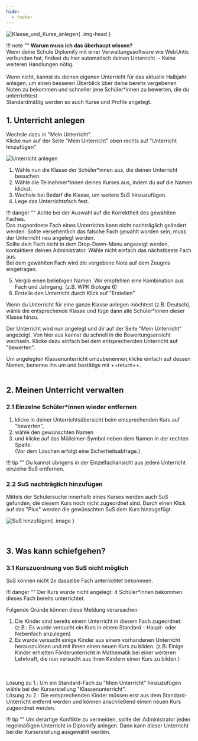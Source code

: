 ```yaml
---
hide:
  - footer
---
```


![Klasse_und_Kurse_anlegen](/img/02_Schritt_für_Schritt/Kurse_und_Klassen_anlegen.png){ .img-head }

!!! note ""
    **Warum muss ich das überhaupt wissen?**<br>
    Wenn deine Schule Diplomify mit einer Verwaltungssoftware wie WebUntis verbunden hat, findest du hier automatisch deinen Unterricht. - Keine weiteren Handlungen nötig.<br> <br>
    Wenn nicht, kannst du deinen eigenen Unterricht für das aktuelle Halbjahr anlegen, um einen besseren Überblick über deine bereits vergebenen Noten zu bekommen und schneller jene Schüler*innen zu bewerten, die du unterrichtest.
    <br>
    Standardmäßig werden so auch Kurse und Profile angelegt.
<br>

## 1. Unterricht anlegen

Wechsle dazu in "Mein Unterricht" <br>
Klicke nun auf der Seite "Mein Unterricht" oben rechts auf "Unterricht hinzufügen"<br>

![Unterricht anlegen](/img/02_Schritt_für_Schritt/Kursunterricht_erstellen.png)


1. Wähle nun die Klasse der Schüler*innen aus, die deinen Unterricht besuchen.
2. Wähle die Teilnehmer*innen deines Kurses aus, indem du auf die Namen klickst.
3. Wechsle bei Bedarf die Klasse, um weitere SuS hinzuzufügen.
4. Lege das Unterrichtsfach fest.

!!! danger ""
    Achte bei der Auswahl auf die Korrektheit des gewählten Faches. <br>
    Das zugeordnete Fach eines Unterrichts kann nicht nachträglich geändert werden. Sollte versehentlich das falsche Fach gewählt worden sein, muss der Unterricht neu angelegt werden. <br>
    Sollte dein Fach nicht in dem Drop-Down-Menu angezeigt werden, kontaktiere deinen Administrator. Wähle nicht einfach das nächstbeste Fach aus.<br>
    Bei dem gewählten Fach wird die vergebene Note auf dem Zeugnis eingetragen.

5. Vergib einen beliebigen Namen. Wir empfehlen eine Kombination aus Fach und Jahrgang. (z.B. WPK Biologie 6)
6. Erstelle den Unterricht durch Klick auf "Erstellen"

Wenn du Unterricht für eine ganze Klasse anlegen möchtest (z.B. Deutsch), wähle die entsprechende Klasse und füge dann alle Schüler*innen dieser Klasse hinzu.

Der Unterricht wird nun angelegt und dir auf der Seite "Mein Unterricht" angezeigt. Von hier aus kannst du schnell in die Bewertungsansicht wechseln. Klicke dazu einfach bei dem entsprechenden Unterricht auf "bewerten".

Um angelegten Klassenunterricht umzubenennen,klicke einfach auf dessen Namen, benenne ihn um und bestätige mit ++return++.
<br>
<br>

## 2. Meinen Unterricht verwalten

### 2.1 Einzelne Schüler*innen wieder entfernen 
    
1. klicke in deiner Unterrichtsübersicht beim entsprechenden Kurs auf "bewerten", 
2. wähle den gewünschten Namen
3. und klicke auf das Mülleimer-Symbol neben dem Namen in der rechten Spalte. <br> (Vor dem Löschen erfolgt eine Sicherheitsabfrage.)

!!! tip ""
    Du kannst übrigens in der Einzelfachansicht aus jedem Unterricht einzelne SuS entfernen.

### 2.2 SuS nachträglich hinzufügen

Mittels der Schülersuche innerhalb eines Kurses werden auch SuS gefunden, die diesem Kurs noch nicht zugeordnet sind.
Durch einen Klick auf das "Plus" werden die gewünschten SuS dem Kurs hinzugefügt.<br>

![SuS hinzufügen](/img/02_Schritt_für_Schritt/schuelersuche_kurs.png){ .image }

<br>

## 3. Was kann schiefgehen?

### 3.1 Kurszuordnung von SuS nicht möglich
SuS können nicht 2x dasselbe Fach unterrichtet bekommen.

!!! danger ""
    Der Kurs wurde nicht angelegt: 4 Schüler*innen bekommen dieses Fach bereits unterrichtet.

Folgende Gründe können diese Meldung verursachen:<br>
  1. Die Kinder sind bereits einem Unterricht in diesem Fach zugeordnet. (z.B.: Es wurde versucht ein Kurs in einem Standard - Haupt- oder Nebenfach anzulegen)<br>
  2. Es wurde versucht einige Kinder aus einem vorhandenen Unterricht herauszulösen und mit ihnen einen neuen Kurs zu bilden. (z.B: Einige Kinder erhielten Förderunterricht in Mathematik bei einer weiteren Lehrkraft, die nun versucht aus ihren Kindern einen Kurs zu bilden.)
<br>
<br>
Lösung zu 1.: Um ein Standard-Fach zu "Mein Unterricht" hinzuzufügen wähle bei der Kurserstellung "Klassenunterricht".<br>
Lösung zu 2.: Die entsprechenden Kinder müssen erst aus dem Standard-Unterricht entfernt werden und können anschließend einem neuen Kurs zugeordnet werden.

!!! tip ""
    Um derartige Konflikte zu vermeiden, sollte der Administrator jeden regelmäßigen Unterricht in Diplomify anlegen. Dann kann dieser Unterricht bei der Kurserstellung ausgewählt werden. 
